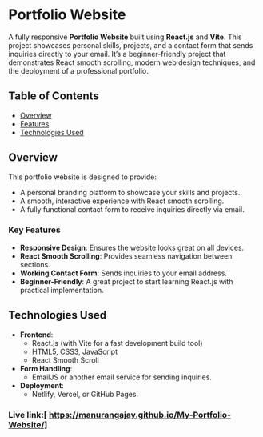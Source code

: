 # Portfolio Website

A fully responsive **Portfolio Website** built using **React.js** and **Vite**. This project showcases personal skills, projects, and a contact form that sends inquiries directly to your email. It’s a beginner-friendly project that demonstrates React smooth scrolling, modern web design techniques, and the deployment of a professional portfolio.

## Table of Contents
- [Overview](#overview)
- [Features](#features)
- [Technologies Used](#technologies-used)

## Overview
This portfolio website is designed to provide:
- A personal branding platform to showcase your skills and projects.
- A smooth, interactive experience with React smooth scrolling.
- A fully functional contact form to receive inquiries directly via email.

### Key Features
- **Responsive Design**: Ensures the website looks great on all devices.
- **React Smooth Scrolling**: Provides seamless navigation between sections.
- **Working Contact Form**: Sends inquiries to your email address.
- **Beginner-Friendly**: A great project to start learning React.js with practical implementation.

## Technologies Used
- **Frontend**:
  - React.js (with Vite for a fast development build tool)
  - HTML5, CSS3, JavaScript
  - React Smooth Scroll
- **Form Handling**:
  - EmailJS or another email service for sending inquiries.
- **Deployment**:
  - Netlify, Vercel, or GitHub Pages.

### Live link:[ https://manurangajay.github.io/My-Portfolio-Website/]
